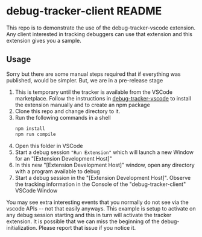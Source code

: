 # debug-tracker-client README

This repo is to demonstrate the use of the debug-tracker-vscode extension. Any client interested in tracking debuggers can use that extension and this extension gives you a sample.

## Usage

Sorry but there are some manual steps required that if everything was published, would be simpler. But, we are in a pre-release stage

1. This is temporary until the tracker is available from the VSCode marketplace. Follow the instructions in [debug-tracker-vscode](https://github.com/mcu-debug/debug-tracker-vscode) to install the extension manually and to create an npm package
2. Clone this repo and change directory to it.
3. Run the following commands in a shell
   ```bash
   npm install
   npm run compile
   ```
4. Open this folder in VSCode
5. Start a debug session `"Run Extension"` which will launch a new Window for an "[Extension Development Host]"
6. In this new "[Extension Development Host]" window, open any directory with a program available to debug
7. Start a debug session in the "[Extension Development Host]". Observe the tracking information in the Console of the "debug-tracker-client" VSCode Window

You may see extra interesting events that you normally do not see via the vscode APIs -- not that easily anyways. This example is setup to activate on any debug session starting and this in turn will activate the tracker extension. It is possible that we can miss the beginning of the debug-initialization. Please report that issue if you notice it.
